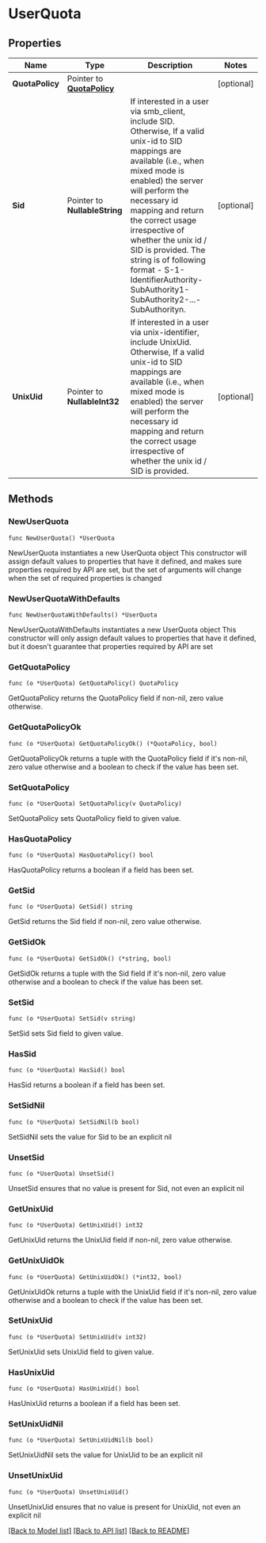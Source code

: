 # UserQuota

## Properties

Name | Type | Description | Notes
------------ | ------------- | ------------- | -------------
**QuotaPolicy** | Pointer to [**QuotaPolicy**](QuotaPolicy.md) |  | [optional] 
**Sid** | Pointer to **NullableString** | If interested in a user via smb_client, include SID. Otherwise, If a valid unix-id to SID mappings are available (i.e., when mixed mode is enabled) the server will perform the necessary id mapping and return the correct usage irrespective of whether the unix id / SID is provided. The string is of following format - S-1-IdentifierAuthority-SubAuthority1-SubAuthority2-...-SubAuthorityn. | [optional] 
**UnixUid** | Pointer to **NullableInt32** | If interested in a user via unix-identifier, include UnixUid. Otherwise, If a valid unix-id to SID mappings are available (i.e., when mixed mode is enabled) the server will perform the necessary id mapping and return the correct usage irrespective of whether the unix id / SID is provided. | [optional] 

## Methods

### NewUserQuota

`func NewUserQuota() *UserQuota`

NewUserQuota instantiates a new UserQuota object
This constructor will assign default values to properties that have it defined,
and makes sure properties required by API are set, but the set of arguments
will change when the set of required properties is changed

### NewUserQuotaWithDefaults

`func NewUserQuotaWithDefaults() *UserQuota`

NewUserQuotaWithDefaults instantiates a new UserQuota object
This constructor will only assign default values to properties that have it defined,
but it doesn't guarantee that properties required by API are set

### GetQuotaPolicy

`func (o *UserQuota) GetQuotaPolicy() QuotaPolicy`

GetQuotaPolicy returns the QuotaPolicy field if non-nil, zero value otherwise.

### GetQuotaPolicyOk

`func (o *UserQuota) GetQuotaPolicyOk() (*QuotaPolicy, bool)`

GetQuotaPolicyOk returns a tuple with the QuotaPolicy field if it's non-nil, zero value otherwise
and a boolean to check if the value has been set.

### SetQuotaPolicy

`func (o *UserQuota) SetQuotaPolicy(v QuotaPolicy)`

SetQuotaPolicy sets QuotaPolicy field to given value.

### HasQuotaPolicy

`func (o *UserQuota) HasQuotaPolicy() bool`

HasQuotaPolicy returns a boolean if a field has been set.

### GetSid

`func (o *UserQuota) GetSid() string`

GetSid returns the Sid field if non-nil, zero value otherwise.

### GetSidOk

`func (o *UserQuota) GetSidOk() (*string, bool)`

GetSidOk returns a tuple with the Sid field if it's non-nil, zero value otherwise
and a boolean to check if the value has been set.

### SetSid

`func (o *UserQuota) SetSid(v string)`

SetSid sets Sid field to given value.

### HasSid

`func (o *UserQuota) HasSid() bool`

HasSid returns a boolean if a field has been set.

### SetSidNil

`func (o *UserQuota) SetSidNil(b bool)`

 SetSidNil sets the value for Sid to be an explicit nil

### UnsetSid
`func (o *UserQuota) UnsetSid()`

UnsetSid ensures that no value is present for Sid, not even an explicit nil
### GetUnixUid

`func (o *UserQuota) GetUnixUid() int32`

GetUnixUid returns the UnixUid field if non-nil, zero value otherwise.

### GetUnixUidOk

`func (o *UserQuota) GetUnixUidOk() (*int32, bool)`

GetUnixUidOk returns a tuple with the UnixUid field if it's non-nil, zero value otherwise
and a boolean to check if the value has been set.

### SetUnixUid

`func (o *UserQuota) SetUnixUid(v int32)`

SetUnixUid sets UnixUid field to given value.

### HasUnixUid

`func (o *UserQuota) HasUnixUid() bool`

HasUnixUid returns a boolean if a field has been set.

### SetUnixUidNil

`func (o *UserQuota) SetUnixUidNil(b bool)`

 SetUnixUidNil sets the value for UnixUid to be an explicit nil

### UnsetUnixUid
`func (o *UserQuota) UnsetUnixUid()`

UnsetUnixUid ensures that no value is present for UnixUid, not even an explicit nil

[[Back to Model list]](../README.md#documentation-for-models) [[Back to API list]](../README.md#documentation-for-api-endpoints) [[Back to README]](../README.md)


